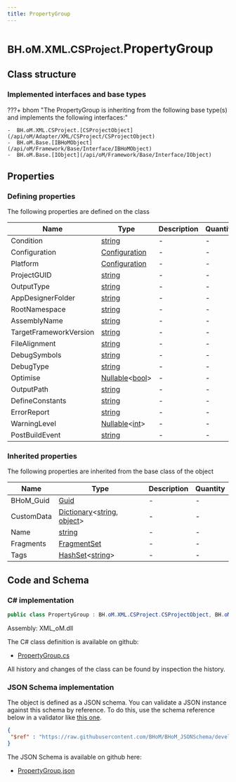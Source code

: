 ```yaml
---
title: PropertyGroup
---
```


# <small>BH.oM.XML.CSProject.</small>**PropertyGroup**



## Class structure

### Implemented interfaces and base types

???+ bhom "The PropertyGroup is inheriting from the following base type(s) and implements the following interfaces:"

    -  BH.oM.XML.CSProject.[CSProjectObject](/api/oM/Adapter/XML/CSProject/CSProjectObject)
    -  BH.oM.Base.[IBHoMObject](/api/oM/Framework/Base/Interface/IBHoMObject)
    -  BH.oM.Base.[IObject](/api/oM/Framework/Base/Interface/IObject)


## Properties



### Defining properties

The following properties are defined on the class

| Name             | Type             | Description      | Quantity         |
|------------------|------------------|------------------|------------------|
| Condition | [string](https://learn.microsoft.com/en-us/dotnet/api/System.String?view=netstandard-2.0) | - | - |
| Configuration | [Configuration](/api/oM/Adapter/XML/CSProject/PropertyGroup/Configuration) | - | - |
| Platform | [Configuration](/api/oM/Adapter/XML/CSProject/PropertyGroup/Configuration) | - | - |
| ProjectGUID | [string](https://learn.microsoft.com/en-us/dotnet/api/System.String?view=netstandard-2.0) | - | - |
| OutputType | [string](https://learn.microsoft.com/en-us/dotnet/api/System.String?view=netstandard-2.0) | - | - |
| AppDesignerFolder | [string](https://learn.microsoft.com/en-us/dotnet/api/System.String?view=netstandard-2.0) | - | - |
| RootNamespace | [string](https://learn.microsoft.com/en-us/dotnet/api/System.String?view=netstandard-2.0) | - | - |
| AssemblyName | [string](https://learn.microsoft.com/en-us/dotnet/api/System.String?view=netstandard-2.0) | - | - |
| TargetFrameworkVersion | [string](https://learn.microsoft.com/en-us/dotnet/api/System.String?view=netstandard-2.0) | - | - |
| FileAlignment | [string](https://learn.microsoft.com/en-us/dotnet/api/System.String?view=netstandard-2.0) | - | - |
| DebugSymbols | [string](https://learn.microsoft.com/en-us/dotnet/api/System.String?view=netstandard-2.0) | - | - |
| DebugType | [string](https://learn.microsoft.com/en-us/dotnet/api/System.String?view=netstandard-2.0) | - | - |
| Optimise | [Nullable](https://learn.microsoft.com/en-us/dotnet/api/System.Nullable-1?view=netstandard-2.0)&lt;[bool](https://learn.microsoft.com/en-us/dotnet/api/System.Boolean?view=netstandard-2.0)&gt; | - | - |
| OutputPath | [string](https://learn.microsoft.com/en-us/dotnet/api/System.String?view=netstandard-2.0) | - | - |
| DefineConstants | [string](https://learn.microsoft.com/en-us/dotnet/api/System.String?view=netstandard-2.0) | - | - |
| ErrorReport | [string](https://learn.microsoft.com/en-us/dotnet/api/System.String?view=netstandard-2.0) | - | - |
| WarningLevel | [Nullable](https://learn.microsoft.com/en-us/dotnet/api/System.Nullable-1?view=netstandard-2.0)&lt;[int](https://learn.microsoft.com/en-us/dotnet/api/System.Int32?view=netstandard-2.0)&gt; | - | - |
| PostBuildEvent | [string](https://learn.microsoft.com/en-us/dotnet/api/System.String?view=netstandard-2.0) | - | - |


### Inherited properties
The following properties are inherited from the base class of the object

| Name             | Type             | Description      | Quantity         |
|------------------|------------------|------------------|------------------|
| BHoM_Guid | [Guid](https://learn.microsoft.com/en-us/dotnet/api/System.Guid?view=netstandard-2.0) | - | - |
| CustomData | [Dictionary](https://learn.microsoft.com/en-us/dotnet/api/System.Collections.Generic.Dictionary-2?view=netstandard-2.0)&lt;[string](https://learn.microsoft.com/en-us/dotnet/api/System.String?view=netstandard-2.0), [object](https://learn.microsoft.com/en-us/dotnet/api/System.Object?view=netstandard-2.0)&gt; | - | - |
| Name | [string](https://learn.microsoft.com/en-us/dotnet/api/System.String?view=netstandard-2.0) | - | - |
| Fragments | [FragmentSet](/api/oM/Framework/Base/FragmentSet) | - | - |
| Tags | [HashSet](https://learn.microsoft.com/en-us/dotnet/api/System.Collections.Generic.HashSet-1?view=netstandard-2.0)&lt;[string](https://learn.microsoft.com/en-us/dotnet/api/System.String?view=netstandard-2.0)&gt; | - | - |


## Code and Schema

### C# implementation

``` C# title="C#"
public class PropertyGroup : BH.oM.XML.CSProject.CSProjectObject, BH.oM.Base.IBHoMObject, BH.oM.Base.IObject
```

Assembly: XML_oM.dll

The C# class definition is available on github:

- [PropertyGroup.cs](https://github.com/BHoM/XML_Toolkit/blob/develop/XML_oM/CSProject\PropertyGroup\PropertyGroup.cs)

All history and changes of the class can be found by inspection the history.
### JSON Schema implementation

The object is defined as a JSON schema. You can validate a JSON instance against this schema by reference. To do this, use the schema reference below in a validator like [this one](https://www.jsonschemavalidator.net/).

``` json title="JSON Schema"
{
 "$ref" : "https://raw.githubusercontent.com/BHoM/BHoM_JSONSchema/develop/XML_oM/CSProject/PropertyGroup.json"
}
```

The JSON Schema is available on github here:

- [PropertyGroup.json](https://github.com/BHoM/BHoM_JSONSchema/blob/develop/XML_oM/CSProject/PropertyGroup.json)
